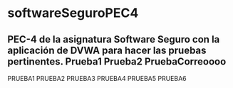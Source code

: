 # softwareSeguroPEC4

PEC-4 de la asignatura Software Seguro con la aplicación de DVWA para hacer las pruebas pertinentes.
Prueba1
Prueba2
PruebaCorreoooo
------------
PRUEBA1
PRUEBA2
PRUEBA3
PRUEBA4
PRUEBA5
PRUEBA6
